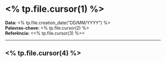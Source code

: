 # <% tp.file.cursor(1) %>

**Data:** <% tp.file.creation_date("DD/MM/YYYY") %>  
**Palavras-chave:** <% tp.file.cursor(2) %>  
**Referência:** <<% tp.file.cursor(3) %>>

---

## <% tp.file.cursor(4) %>
